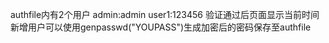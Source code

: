 authfile内有2个用户
admin:admin
user1:123456
验证通过后页面显示当前时间
新增用户可以使用genpasswd("YOUPASS")生成加密后的密码保存至authfile
